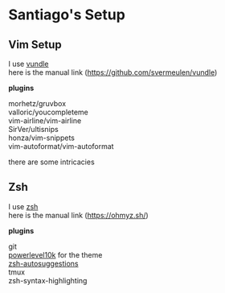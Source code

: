 
# Santiago's Setup





## Vim Setup

I use [vundle](https://github.com/svermeulen/vundle)  
here is the manual link (https://github.com/svermeulen/vundle)

**plugins**  

morhetz/gruvbox  
valloric/youcompleteme  
vim-airline/vim-airline  
SirVer/ultisnips  
honza/vim-snippets  
vim-autoformat/vim-autoformat  

there are some intricacies 
## Zsh


I use [zsh](https://ohmyz.sh/)  
here is the manual link (https://ohmyz.sh/)  

**plugins**

git  
[powerlevel10k](https://github.com/romkatv/powerlevel10k) for the theme  
[zsh-autosuggestions](https://github.com/zsh-users/zsh-autosuggestions)  
tmux  
zsh-syntax-highlighting


